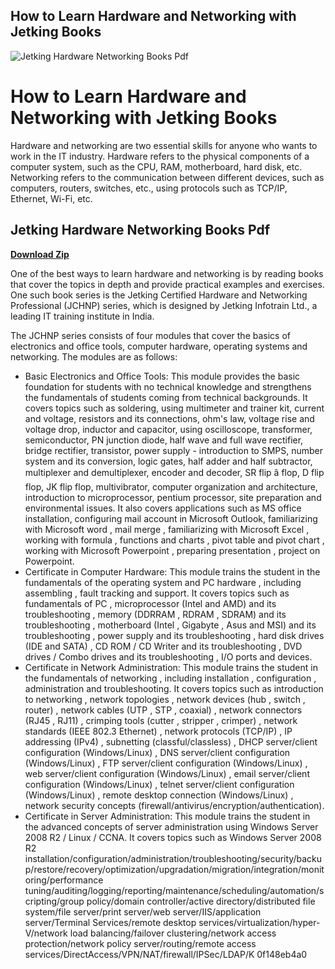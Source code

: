 ## How to Learn Hardware and Networking with Jetking Books

 
![Jetking Hardware Networking Books Pdf](https://snabaynetworking.com/wp-content/uploads/2019/09/Hardware-and-Networking-PDF-1.png)

 
# How to Learn Hardware and Networking with Jetking Books
 
Hardware and networking are two essential skills for anyone who wants to work in the IT industry. Hardware refers to the physical components of a computer system, such as the CPU, RAM, motherboard, hard disk, etc. Networking refers to the communication between different devices, such as computers, routers, switches, etc., using protocols such as TCP/IP, Ethernet, Wi-Fi, etc.
 
## Jetking Hardware Networking Books Pdf


[**Download Zip**](https://www.google.com/url?q=https%3A%2F%2Furloso.com%2F2tKMVf&sa=D&sntz=1&usg=AOvVaw3YVTmK7HTUiyW946AtlBt0)

 
One of the best ways to learn hardware and networking is by reading books that cover the topics in depth and provide practical examples and exercises. One such book series is the Jetking Certified Hardware and Networking Professional (JCHNP) series, which is designed by Jetking Infotrain Ltd., a leading IT training institute in India.
 
The JCHNP series consists of four modules that cover the basics of electronics and office tools, computer hardware, operating systems and networking. The modules are as follows:
 
- Basic Electronics and Office Tools: This module provides the basic foundation for students with no technical knowledge and strengthens the fundamentals of students coming from technical backgrounds. It covers topics such as soldering, using multimeter and trainer kit, current and voltage, resistors and its connections, ohm's law, voltage rise and voltage drop, inductor and capacitor, using oscilloscope, transformer, semiconductor, PN junction diode, half wave and full wave rectifier, bridge rectifier, transistor, power supply - introduction to SMPS, number system and its conversion, logic gates, half adder and half subtractor, multiplexer and demultiplexer, encoder and decoder, SR flip â flop, D flip flop, JK flip flop, multivibrator, computer organization and architecture, introduction to microprocessor, pentium processor, site preparation and environmental issues. It also covers applications such as MS office installation, configuring mail account in Microsoft Outlook, familiarizing with Microsoft word , mail merge , familiarizing with Microsoft Excel , working with formula , functions and charts , pivot table and pivot chart , working with Microsoft Powerpoint , preparing presentation , project on Powerpoint.
- Certificate in Computer Hardware: This module trains the student in the fundamentals of the operating system and PC hardware , including assembling , fault tracking and support. It covers topics such as fundamentals of PC , microprocessor (Intel and AMD) and its troubleshooting , memory (DDRRAM , RDRAM , SDRAM) and its troubleshooting , motherboard (Intel , Gigabyte , Asus and MSI) and its troubleshooting , power supply and its troubleshooting , hard disk drives (IDE and SATA) , CD ROM / CD Writer and its troubleshooting , DVD drives / Combo drives and its troubleshooting , I/O ports and devices.
- Certificate in Network Administration: This module trains the student in the fundamentals of networking , including installation , configuration , administration and troubleshooting. It covers topics such as introduction to networking , network topologies , network devices (hub , switch , router) , network cables (UTP , STP , coaxial) , network connectors (RJ45 , RJ11) , crimping tools (cutter , stripper , crimper) , network standards (IEEE 802.3 Ethernet) , network protocols (TCP/IP) , IP addressing (IPv4) , subnetting (classful/classless) , DHCP server/client configuration (Windows/Linux) , DNS server/client configuration (Windows/Linux) , FTP server/client configuration (Windows/Linux) , web server/client configuration (Windows/Linux) , email server/client configuration (Windows/Linux) , telnet server/client configuration (Windows/Linux) , remote desktop connection (Windows/Linux) , network security concepts (firewall/antivirus/encryption/authentication).
- Certificate in Server Administration: This module trains the student in the advanced concepts of server administration using Windows Server 2008 R2 / Linux / CCNA. It covers topics such as Windows Server 2008 R2 installation/configuration/administration/troubleshooting/security/backup/restore/recovery/optimization/upgradation/migration/integration/monitoring/performance tuning/auditing/logging/reporting/maintenance/scheduling/automation/scripting/group policy/domain controller/active directory/distributed file system/file server/print server/web server/IIS/application server/Terminal Services/remote desktop services/virtualization/hyper-V/network load balancing/failover clustering/network access protection/network policy server/routing/remote access services/DirectAccess/VPN/NAT/firewall/IPSec/LDAP/K 0f148eb4a0
